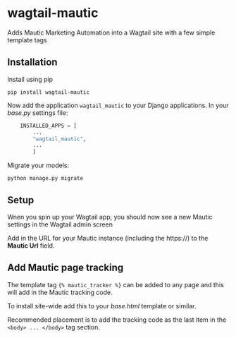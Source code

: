 # wagtail-mautic

Adds Mautic Marketing Automation into a Wagtail site with a few simple template tags

## Installation

Install using pip

    pip install wagtail-mautic

Now add the application `wagtail_mautic` to your Django applications. In your _base.py_ settings file:

```python
    INSTALLED_APPS = [
        ...
        "wagtail_mautic",
        ...
        ]
```

Migrate your models:

    python manage.py migrate

## Setup

Wnen you spin up your Wagtail app, you should now see a new Mautic settings in the Wagtail admin screen

Add in the URL for your Mautic instance (including the https://) to the **Mautic Url** field.

## Add Mautic page tracking

The template tag `{% mautic_tracker %}` can be added to any page and this will add in the Mautic tracking code.

To install site-wide add this to your _base.html_ template or similar.

Recommended placement is to add the tracking code as the last item in the `<body> ... </body>` tag section.
